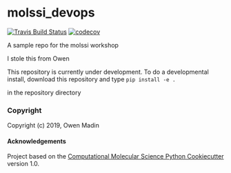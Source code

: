 molssi_devops
==============================
[//]: # (Badges)
[![Travis Build Status](https://travis-ci.org/REPLACE_WITH_OWNER_ACCOUNT/molssi_devops.png)](https://travis-ci.org/REPLACE_WITH_OWNER_ACCOUNT/molssi_devops)
[![codecov](https://codecov.io/gh/REPLACE_WITH_OWNER_ACCOUNT/molssi_devops/branch/master/graph/badge.svg)](https://codecov.io/gh/REPLACE_WITH_OWNER_ACCOUNT/molssi_devops/branch/master)

A sample repo for the molssi workshop

I stole this from Owen


This repository is currently under development. To do a developmental install, download this repository and type `pip install -e .`

in the repository directory

### Copyright

Copyright (c) 2019, Owen Madin


#### Acknowledgements
 
Project based on the 
[Computational Molecular Science Python Cookiecutter](https://github.com/molssi/cookiecutter-cms) version 1.0.
